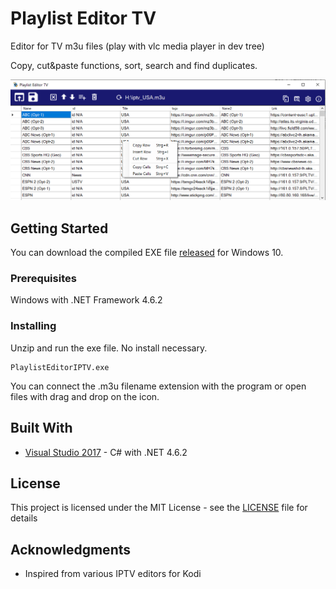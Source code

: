 # Playlist Editor TV
Editor for TV m3u files (play with vlc media player in dev tree)

Copy, cut&paste functions, sort, search and find duplicates.


![UI](PlaylistEditorTV2.png)

## Getting Started

You can download the compiled EXE file [released](https://github.com/Isayso/PlaylistEditorTV/releases) for Windows 10.  


### Prerequisites

Windows with .NET Framework 4.6.2



### Installing

Unzip and run the exe file. No install necessary.


```
PlaylistEditorIPTV.exe
```


You can connect the .m3u filename extension with the program or open files with drag and drop on the icon.

## Built With

* [Visual Studio 2017](https://visualstudio.microsoft.com/) - C# with .NET 4.6.2


## License

This project is licensed under the MIT License - see the [LICENSE](LICENSE) file for details

## Acknowledgments

* Inspired from various IPTV editors for Kodi
